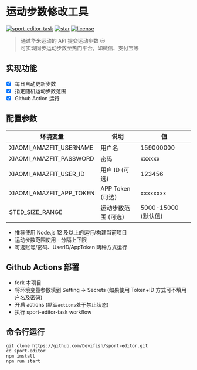 # 运动步数修改工具

[![sport-editor-task](https://github.com/Devifish/sport-editor/actions/workflows/sport-editor-task.yml/badge.svg)](https://github.com/Devifish/sport-editor/actions/workflows/sport-editor-task.yml)
[![star](https://img.shields.io/github/stars/Devifish/sport-editor.svg?logo=github)](https://github.com/Devifish/sport-editor)
[![license](https://img.shields.io/github/license/Devifish/sport-editor)](https://github.com/Devifish/sport-editor)

> 通过华米运动的 API 提交运动步数 😒<br/>
> 可实现同步运动步数至热门平台，如微信、支付宝等  

## 实现功能

- [x] 每日自动更新步数
- [x] 指定随机运动步数范围
- [x] Github Action 运行

## 配置参数

| 环境变量                 | 说明                | 值                  |
| ------------------------ | ------------------- | ------------------- |
| XIAOMI_AMAZFIT_USERNAME  | 用户名              | 159000000           |
| XIAOMI_AMAZFIT_PASSWORD  | 密码                | xxxxxx              |
| XIAOMI_AMAZFIT_USER_ID   | 用户 ID (可选)      | 123456              |
| XIAOMI_AMAZFIT_APP_TOKEN | APP Token (可选)    | xxxxxxxx            |
| STED_SIZE_RANGE          | 运动步数范围 (可选) | 5000-15000 (默认值) |

- 推荐使用 Node.js 12 及以上的运行/构建当前项目
- 运动步数范围使用 - 分隔上下限
- 可选账号/密码、UserID/AppToken 两种方式运行

## Github Actions 部署

- fork 本项目
- 将环境变量参数填到 Setting -> Secrets (如果使用 Token+ID 方式可不填用户名及密码)
- 开启 actions (默认`actions`处于禁止状态)
- 执行 sport-editor-task workflow

## 命令行运行

```
git clone https://github.com/Devifish/sport-editor.git
cd sport-editor
npm install
npm run start
```
